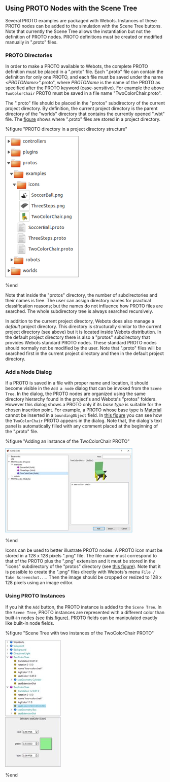 ## Using PROTO Nodes with the Scene Tree

Several PROTO examples are packaged with Webots.
Instances of these PROTO nodes can be added to the simulation with the Scene Tree buttons.
Note that currently the Scene Tree allows the instantiation but not the definition of PROTO nodes.
PROTO definitions must be created or modified manually in ".proto" files.

### PROTO Directories

In order to make a PROTO available to Webots, the complete PROTO definition must be placed in a ".proto" file.
Each ".proto" file can contain the definition for only one PROTO, and each file must be saved under the name <*PROTOName*>".proto", where *PROTOName* is the name of the PROTO as specified after the PROTO keyword (case-sensitive).
For example the above `TwoColorChair` PROTO must be saved in a file name "TwoColorChair.proto".

The ".proto" file should be placed in the "protos" subdirectory of the current project directory.
By definition, the current project directory is the parent directory of the "worlds" directory that contains the currently opened ".wbt" file.
The [figure](#proto-directory-in-a-project-directory-structure) shows where ".proto" files are stored in a project directory.

%figure "PROTO directory in a project directory structure"

![protos_directory_structure.png](images/protos_directory_structure.png)

%end

Note that inside the "protos" directory, the number of subdirectories and their names is free.
The user can assign directory names for practical classification reasons; but the names do not influence how PROTO files are searched.
The whole subdirectory tree is always searched recursively.

In addition to the current project directory, Webots does also manage a *default* project directory.
This directory is structurally similar to the current project directory (see above) but it is located inside Webots distribution.
In the default project directory there is also a "protos" subdirectory that provides Webots standard PROTO nodes.
These standard PROTO nodes should normally not be modified by the user.
Note that ".proto" files will be searched first in the current project directory and then in the default project directory.

### Add a Node Dialog

If a PROTO is saved in a file with proper name and location, it should become visible in the `Add a node` dialog that can be invoked from the `Scene Tree`.
In the dialog, the PROTO nodes are organized using the same directory hierarchy found in the project's and Webots's "protos" folders.
However this dialog shows a PROTO only if its *base type* is suitable for the chosen insertion point.
For example, a PROTO whose base type is [Material](material.md) cannot be inserted in a `boundingObject` field.
In [this figure](#adding-an-instance-of-the-twocolorchair-proto) you can see how the `TwoColorChair` PROTO appears in the dialog.
Note that, the dialog's text panel is automatically filled with any comment placed at the beginning of the ".proto" file.

%figure "Adding an instance of the TwoColorChair PROTO"

![add_proto.png](images/add_proto.thumbnail.jpg)

%end

Icons can be used to better illustrate PROTO nodes.
A PROTO icon must be stored in a 128 x 128 pixels ".png" file.
The file name must correspond to that of the PROTO plus the ".png" extension and it must be stored in the "icons" subdirectory of the "protos" directory (see [this figure](#proto-directory-in-a-project-directory-structure)).
Note that it is possible to create the ".png" files directly with Webots's menu `File / Take Screenshot...`.
Then the image should be cropped or resized to 128 x 128 pixels using an image editor.

### Using PROTO Instances

If you hit the `Add` button, the PROTO instance is added to the `Scene Tree`.
In the `Scene Tree`, PROTO instances are represented with a different color than built-in nodes (see [this figure](#scene-tree-with-two-instances-of-the-twocolorchair-proto)).
PROTO fields can be manipulated exactly like built-in node fields.

%figure "Scene Tree with two instances of the TwoColorChair PROTO"

![scene_tree_with_protos.png](images/scene_tree_with_protos.thumbnail.jpg)

%end
